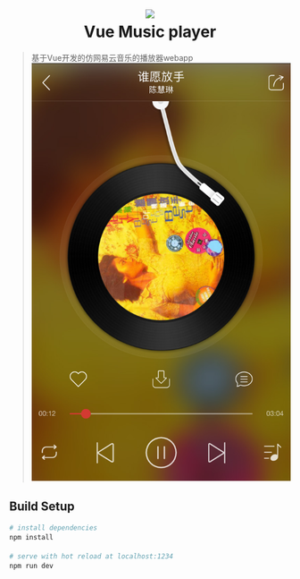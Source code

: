 <h1 align="center"><img src="https://ss3.bdstatic.com/70cFv8Sh_Q1YnxGkpoWK1HF6hhy/it/u=4256601263,817656986&fm=27&gp=0.jpg" /><br> Vue Music player</h1>

> 基于Vue开发的仿网易云音乐的播放器webapp
![播放界面](https://raw.githubusercontent.com/yuuk/vue-music-player/master/screenshoot/%E6%92%AD%E6%94%BE%E7%95%8C%E9%9D%A2.jpg)

## Build Setup

``` bash
# install dependencies
npm install

# serve with hot reload at localhost:1234
npm run dev
